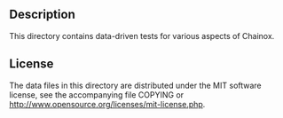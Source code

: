 Description
------------

This directory contains data-driven tests for various aspects of Chainox.

License
--------

The data files in this directory are distributed under the MIT software
license, see the accompanying file COPYING or
http://www.opensource.org/licenses/mit-license.php.

